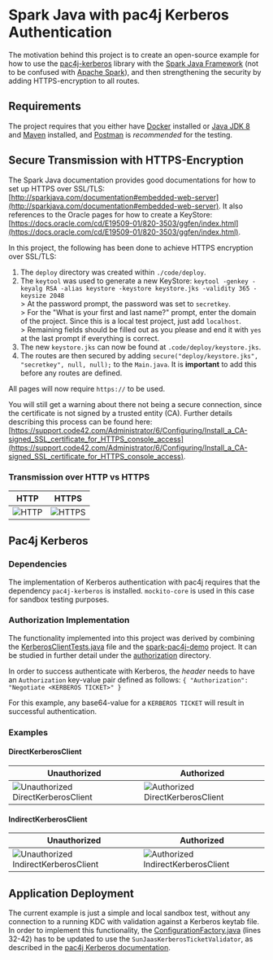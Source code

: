 # Spark Java with pac4j Kerberos Authentication
The motivation behind this project is to create an open-source example for how to use the [pac4j-kerberos](https://www.pac4j.org/docs/clients/kerberos.html) library with the [Spark Java Framework](http://sparkjava.com/) (not to be confused with [Apache Spark](http://spark.apache.org/)), and then strengthening the security by adding HTTPS-encryption to all routes.

## Requirements
The project requires that you either have [Docker](https://www.docker.com/) installed or [Java JDK 8](https://www.oracle.com/java/technologies/javase/javase-jdk8-downloads.html) and [Maven](https://maven.apache.org/) installed, and [Postman](https://www.postman.com/) is *recommended* for the testing.

## Secure Transmission with HTTPS-Encryption
The Spark Java documentation provides good documentations for how to set up HTTPS over SSL/TLS: [http://sparkjava.com/documentation#embedded-web-server](http://sparkjava.com/documentation#embedded-web-server). It also references to the Oracle pages for how to create a KeyStore: [https://docs.oracle.com/cd/E19509-01/820-3503/ggfen/index.html](https://docs.oracle.com/cd/E19509-01/820-3503/ggfen/index.html).

In this project, the following has been done to achieve HTTPS encryption over SSL/TLS:
1. The `deploy` directory was created within `./code/deploy`.
2. The `keytool` was used to generate a new KeyStore: `keytool -genkey -keyalg RSA -alias keystore -keystore keystore.jks -validity 365 -keysize 2048`</br>> At the password prompt, the password was set to `secretkey`.</br>> For the "What is your first and last name?" prompt, enter the domain of the project. Since this is a local test project, just add `localhost`.</br>> Remaining fields should be filled out as you please and end it with `yes` at the last prompt if everything is correct.
3. The new `keystore.jks` can now be found at `.code/deploy/keystore.jks`.
4. The routes are then secured by adding `secure("deploy/keystore.jks", "secretkey", null, null);` to the `Main.java`. It is **important** to add this before any routes are defined.

All pages will now require `https://` to be used.

You will still get a warning about there not being a secure connection, since the certificate is not signed by a trusted entity (CA). Further details describing this process can be found here: [https://support.code42.com/Administrator/6/Configuring/Install_a_CA-signed_SSL_certificate_for_HTTPS_console_access](https://support.code42.com/Administrator/6/Configuring/Install_a_CA-signed_SSL_certificate_for_HTTPS_console_access).

### Transmission over HTTP vs HTTPS

| HTTP | HTTPS |
| ---- | ----- |
| ![HTTP](https://github.com/FredrikBakken/sparkjava-pac4j-kerberos/blob/master/docs/assets/images/http.png?raw=true) | ![HTTPS](https://github.com/FredrikBakken/sparkjava-pac4j-kerberos/blob/master/docs/assets/images/https.png?raw=true) |


## Pac4j Kerberos

### Dependencies
The implementation of Kerberos authentication with pac4j requires that the dependency `pac4j-kerberos` is installed. `mockito-core` is used in this case for sandbox testing purposes.

### Authorization Implementation
The functionality implemented into this project was derived by combining the [KerberosClientTests.java](https://github.com/pac4j/pac4j/blob/master/pac4j-kerberos/src/test/java/org/pac4j/kerberos/client/direct/KerberosClientTests.java) file and the [spark-pac4j-demo](https://github.com/pac4j/spark-pac4j-demo) project. It can be studied in further detail under the [authorization](https://github.com/FredrikBakken/sparkjava-pac4j-kerberos/tree/master/code/src/main/java/com/bakkentechnologies/authorization) directory.

In order to success authenticate with Kerberos, the *header* needs to have an `Authorization` key-value pair defined as follows: `{ "Authorization": "Negotiate <KERBEROS TICKET>" }`

For this example, any base64-value for a `KERBEROS TICKET` will result in successful authentication. 

### Examples

#### DirectKerberosClient
| Unauthorized | Authorized |
| ------------ | ---------- |
| ![Unauthorized DirectKerberosClient](https://raw.githubusercontent.com/FredrikBakken/sparkjava-pac4j-kerberos/master/docs/assets/images/direct_unauthorized.png) | ![Authorized DirectKerberosClient](https://raw.githubusercontent.com/FredrikBakken/sparkjava-pac4j-kerberos/master/docs/assets/images/direct_authorized.png) |


#### IndirectKerberosClient
| Unauthorized | Authorized |
| ------------ | ---------- |
| ![Unauthorized IndirectKerberosClient](https://raw.githubusercontent.com/FredrikBakken/sparkjava-pac4j-kerberos/master/docs/assets/images/indirect_unauthorized.png) | ![Authorized IndirectKerberosClient](https://raw.githubusercontent.com/FredrikBakken/sparkjava-pac4j-kerberos/master/docs/assets/images/indirect_authorized.png) |

## Application Deployment
The current example is just a simple and local sandbox test, without any connection to a running KDC with validation against a Kerberos keytab file. In order to implement this functionality, the [ConfigurationFactory.java](https://github.com/FredrikBakken/sparkjava-pac4j-kerberos/blob/master/code/src/main/java/com/bakkentechnologies/authorization/ConfigurationFactory.java) (lines 32-42) has to be updated to use the `SunJaasKerberosTicketValidator`, as described in the [pac4j Kerberos documentation](https://www.pac4j.org/docs/clients/kerberos.html).

